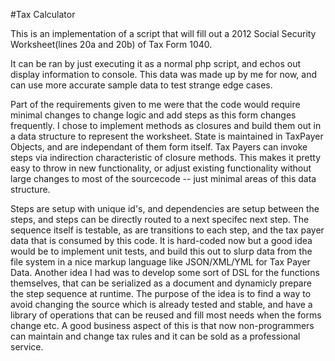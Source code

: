 #Tax Calculator

This is an implementation of a script that will fill out a 2012 Social Security Worksheet(lines 20a and 20b) of Tax Form 1040. 

It can be ran by just executing it as a normal php script, and echos out display information to console. This data was made up by me for now, and can use more accurate sample data to test strange edge cases.

Part of the requirements given to me were that the code would require minimal changes to change logic and add steps as this form changes frequently. I chose to implement methods as closures and build them out in a data structure to represent the worksheet. State is maintained in TaxPayer Objects, and are independant of them form itself. Tax Payers can invoke steps via indirection characteristic of closure methods. This makes it pretty easy to throw in new functionality, or adjust existing functionality without large changes to most of the sourcecode -- just minimal areas of this data structure.


Steps are setup with unique id's, and dependencies are setup between the steps, and steps can be directly routed to a next specifec next step. The sequence itself is testable, as are transitions to each step, and the tax payer data that is consumed by this code. It is hard-coded now but a good idea would be to implement unit tests, and build this out to slurp data from the file system in a nice markup language like JSON/XML/YML for Tax Payer Data. Another idea I had was to develop some sort of DSL for the functions themselves, that can be serialized as a document and dynamicly prepare the step sequence at runtime. The purpose of the idea is to find a way to avoid changing the source which is already tested and stable, and have a library of operations that can be reused and fill most needs when the forms change etc. A good business aspect of this is that now non-programmers can maintain and change tax rules and it can be sold as a professional service.
